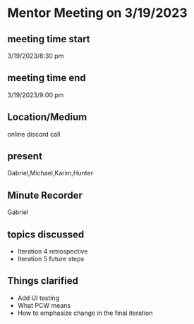# Mentor Meeting on 3/19/2023
## meeting time start
3/19/2023/8:30 pm
## meeting time end
3/19/2023/9:00 pm
## Location/Medium
online discord call
## present
Gabriel,Michael,Karim,Hunter
## Minute Recorder
Gabriel
## topics discussed
* Iteration 4 retrospective
* Iteration 5 future steps
## Things clarified
* Add UI testing
* What PCW means
* How to emphasize change in the final iteration
